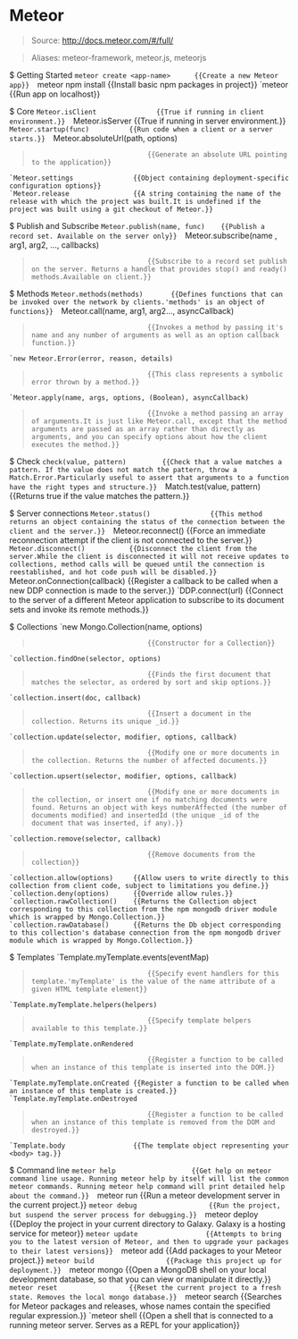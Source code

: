 # Meteor

> Source: http://docs.meteor.com/#/full/

> Aliases: meteor-framework, meteor.js, meteorjs

$ Getting Started
    `meteor create <app-name>      {{Create a new Meteor app}} 
    `meteor npm install            {{Install basic npm packages in project}} 
    `meteor                        {{Run app on localhost}} 

$ Core
    `Meteor.isClient               {{True if running in client environment.}} 
    `Meteor.isServer               {{True if running in server environment.}} 
    `Meteor.startup(func)          {{Run code when a client or a server starts.}} 
    `Meteor.absoluteUrl(path, options)
>                                  {{Generate an absolute URL pointing to the application}} 
    `Meteor.settings               {{Object containing deployment-specific configuration options}} 
    `Meteor.release                {{A string containing the name of the release with which the project was built.It is undefined if the project was built using a git checkout of Meteor.}} 

$ Publish and Subscribe
    `Meteor.publish(name, func)    {{Publish a record set. Available on the server only}} 
    `Meteor.subscribe(name , arg1, arg2, …, callbacks)
>                                  {{Subscribe to a record set publish on the server. Returns a handle that provides stop() and ready() methods.Available on client.}} 

$ Methods
    `Meteor.methods(methods)       {{Defines functions that can be invoked over the network by clients.'methods' is an object of functions}} 
    `Meteor.call(name, arg1, arg2..., asyncCallback)
>                                  {{Invokes a method by passing it's name and any number of arguments as well as an option callback function.}} 
    `new Meteor.Error(error, reason, details)
>                                  {{This class represents a symbolic error thrown by a method.}} 
    `Meteor.apply(name, args, options, (Boolean), asyncCallback)
>                                  {{Invoke a method passing an array of arguments.It is just like Meteor.call, except that the method arguments are passed as an array rather than directly as arguments, and you can specify options about how the client executes the method.}} 

$ Check
    `check(value, pattern)         {{Check that a value matches a pattern. If the value does not match the pattern, throw a Match.Error.Particularly useful to assert that arguments to a function have the right types and structure.}} 
    `Match.test(value, pattern)    {{Returns true if the value matches the pattern.}} 

$ Server connections
    `Meteor.status()               {{This method returns an object containing the status of the connection between the client and the server.}} 
    `Meteor.reconnect()            {{Force an immediate reconnection attempt if the client is not connected to the server.}} 
    `Meteor.disconnect()           {{Disconnect the client from the server.While the client is disconnected it will not receive updates to collections, method calls will be queued until the connection is reestablished, and hot code push will be disabled.}} 
    `Meteor.onConnection(callback) {{Register a callback to be called when a new DDP connection is made to the server.}} 
    `DDP.connect(url)              {{Connect to the server of a different Meteor application to subscribe to its document sets and invoke its remote methods.}} 

$ Collections
    `new Mongo.Collection(name, options)
>                                  {{Constructor for a Collection}} 
    `collection.findOne(selector, options)
>                                  {{Finds the first document that matches the selector, as ordered by sort and skip options.}} 
    `collection.insert(doc, callback)
>                                  {{Insert a document in the collection. Returns its unique _id.}} 
    `collection.update(selector, modifier, options, callback)
>                                  {{Modify one or more documents in the collection. Returns the number of affected documents.}} 
    `collection.upsert(selector, modifier, options, callback)
>                                  {{Modify one or more documents in the collection, or insert one if no matching documents were found. Returns an object with keys numberAffected (the number of documents modified) and insertedId (the unique _id of the document that was inserted, if any).}} 
    `collection.remove(selector, callback)
>                                  {{Remove documents from the collection}} 
    `collection.allow(options)     {{Allow users to write directly to this collection from client code, subject to limitations you define.}} 
    `collection.deny(options)      {{Override allow rules.}} 
    `collection.rawCollection()    {{Returns the Collection object corresponding to this collection from the npm mongodb driver module which is wrapped by Mongo.Collection.}} 
    `collection.rawDatabase()      {{Returns the Db object corresponding to this collection's database connection from the npm mongodb driver module which is wrapped by Mongo.Collection.}} 

$ Templates
    `Template.myTemplate.events(eventMap)
>                                  {{Specify event handlers for this template.'myTemplate' is the value of the name attribute of a given HTML template element}} 
    `Template.myTemplate.helpers(helpers)
>                                  {{Specify template helpers available to this template.}} 
    `Template.myTemplate.onRendered
>                                  {{Register a function to be called when an instance of this template is inserted into the DOM.}} 
    `Template.myTemplate.onCreated {{Register a function to be called when an instance of this template is created.}} 
    `Template.myTemplate.onDestroyed
>                                  {{Register a function to be called when an instance of this template is removed from the DOM and destroyed.}} 
    `Template.body                 {{The template object representing your <body> tag.}} 

$ Command line
    `meteor help                   {{Get help on meteor command line usage. Running meteor help by itself will list the common meteor commands. Running meteor help command will print detailed help about the command.}} 
    `meteor run                    {{Run a meteor development server in the current project.}} 
    `meteor debug                  {{Run the project, but suspend the server process for debugging.}} 
    `meteor deploy <site>          {{Deploy the project in your current directory to Galaxy. Galaxy is a hosting service for meteor}} 
    `meteor update                 {{Attempts to bring you to the latest version of Meteor, and then to upgrade your packages to their latest versions}} 
    `meteor add <package>          {{Add packages to your Meteor project.}} 
    `meteor build                  {{Package this project up for deployment.}} 
    `meteor mongo                  {{Open a MongoDB shell on your local development database, so that you can view or manipulate it directly.}} 
    `meteor reset                  {{Reset the current project to a fresh state. Removes the local mongo database.}} 
    `meteor search                 {{Searches for Meteor packages and releases, whose names contain the specified regular expression.}} 
    `meteor shell                  {{Open a shell that is connected to a running meteor server. Serves as a REPL for your application}} 

